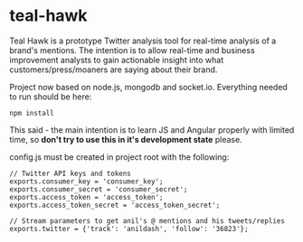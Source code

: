# teal-hawk  

Teal Hawk is a prototype Twitter analysis tool for real-time analysis of a brand's mentions. The intention is to allow real-time and business improvement analysts to gain actionable insight into what customers/press/moaners are saying about their brand.  

Project now based on node.js, mongodb and socket.io. Everything needed to run should be here: 

```
npm install
```

This said - the main intention is to learn JS and Angular properly with limited time, so **don't try to use this in it's development state** please. 
  
config.js must be created in project root with the following:  
  
```
// Twitter API keys and tokens  
exports.consumer_key = 'consumer_key';  
exports.consumer_secret = 'consumer_secret';  
exports.access_token = 'access_token';  
exports.access_token_secret = 'access_token_secret';

// Stream parameters to get anil's @ mentions and his tweets/replies
exports.twitter = {'track': 'anildash', 'follow': '36823'};
```
